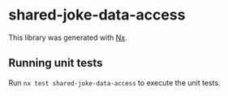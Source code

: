 # shared-joke-data-access

This library was generated with [Nx](https://nx.dev).

## Running unit tests

Run `nx test shared-joke-data-access` to execute the unit tests.
